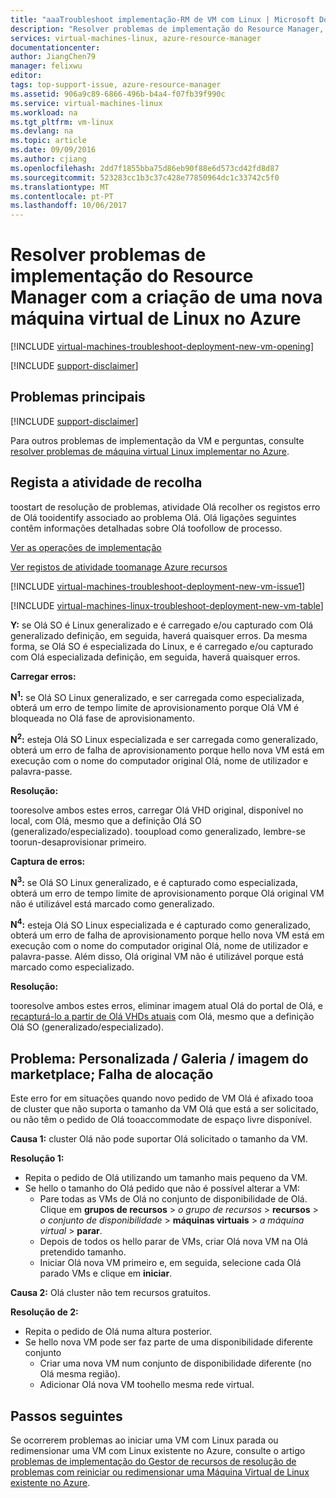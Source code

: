 ```yaml
---
title: "aaaTroubleshoot implementação-RM de VM com Linux | Microsoft Docs"
description: "Resolver problemas de implementação do Resource Manager, quando criar uma nova máquina virtual de Linux no Azure"
services: virtual-machines-linux, azure-resource-manager
documentationcenter: 
author: JiangChen79
manager: felixwu
editor: 
tags: top-support-issue, azure-resource-manager
ms.assetid: 906a9c89-6866-496b-b4a4-f07fb39f990c
ms.service: virtual-machines-linux
ms.workload: na
ms.tgt_pltfrm: vm-linux
ms.devlang: na
ms.topic: article
ms.date: 09/09/2016
ms.author: cjiang
ms.openlocfilehash: 2dd7f1855bba75d86eb90f88e6d573cd42fd8d87
ms.sourcegitcommit: 523283cc1b3c37c428e77850964dc1c33742c5f0
ms.translationtype: MT
ms.contentlocale: pt-PT
ms.lasthandoff: 10/06/2017
---
```

# <a name="troubleshoot-resource-manager-deployment-issues-with-creating-a-new-linux-virtual-machine-in-azure"></a>Resolver problemas de implementação do Resource Manager com a criação de uma nova máquina virtual de Linux no Azure
[!INCLUDE [virtual-machines-troubleshoot-deployment-new-vm-opening](../../../includes/virtual-machines-troubleshoot-deployment-new-vm-opening-include.md)]

[!INCLUDE [support-disclaimer](../../../includes/support-disclaimer.md)]

## <a name="top-issues"></a>Problemas principais
[!INCLUDE [support-disclaimer](../../../includes/virtual-machines-linux-troubleshoot-deploy-vm-top.md)]

Para outros problemas de implementação da VM e perguntas, consulte [resolver problemas de máquina virtual Linux implementar no Azure](troubleshoot-deploy-vm.md).
## <a name="collect-activity-logs"></a>Regista a atividade de recolha
toostart de resolução de problemas, atividade Olá recolher os registos erro de Olá tooidentify associado ao problema Olá. Olá ligações seguintes contêm informações detalhadas sobre Olá toofollow de processo.

[Ver as operações de implementação](../../azure-resource-manager/resource-manager-deployment-operations.md)

[Ver registos de atividade toomanage Azure recursos](../../resource-group-audit.md)

[!INCLUDE [virtual-machines-troubleshoot-deployment-new-vm-issue1](../../../includes/virtual-machines-troubleshoot-deployment-new-vm-issue1-include.md)]

[!INCLUDE [virtual-machines-linux-troubleshoot-deployment-new-vm-table](../../../includes/virtual-machines-linux-troubleshoot-deployment-new-vm-table.md)]

**Y:** se Olá SO é Linux generalizado e é carregado e/ou capturado com Olá generalizado definição, em seguida, haverá quaisquer erros. Da mesma forma, se Olá SO é especializada do Linux, e é carregado e/ou capturado com Olá especializada definição, em seguida, haverá quaisquer erros.

**Carregar erros:**

**N<sup>1</sup>:** se Olá SO Linux generalizado, e ser carregada como especializada, obterá um erro de tempo limite de aprovisionamento porque Olá VM é bloqueada no Olá fase de aprovisionamento.

**N<sup>2</sup>:** esteja Olá SO Linux especializada e ser carregada como generalizado, obterá um erro de falha de aprovisionamento porque hello nova VM está em execução com o nome do computador original Olá, nome de utilizador e palavra-passe.

**Resolução:**

tooresolve ambos estes erros, carregar Olá VHD original, disponível no local, com Olá, mesmo que a definição Olá SO (generalizado/especializado). tooupload como generalizado, lembre-se toorun-desaprovisionar primeiro.

**Captura de erros:**

**N<sup>3</sup>:** se Olá SO Linux generalizado, e é capturado como especializada, obterá um erro de tempo limite de aprovisionamento porque Olá original VM não é utilizável está marcado como generalizado.

**N<sup>4</sup>:** esteja Olá SO Linux especializada e é capturado como generalizado, obterá um erro de falha de aprovisionamento porque hello nova VM está em execução com o nome do computador original Olá, nome de utilizador e palavra-passe. Além disso, Olá original VM não é utilizável porque está marcado como especializado.

**Resolução:**

tooresolve ambos estes erros, eliminar imagem atual Olá do portal de Olá, e [recapturá-lo a partir de Olá VHDs atuais](capture-image.md?toc=%2fazure%2fvirtual-machines%2flinux%2ftoc.json) com Olá, mesmo que a definição Olá SO (generalizado/especializado).

## <a name="issue-custom-gallery-marketplace-image-allocation-failure"></a>Problema: Personalizada / Galeria / imagem do marketplace; Falha de alocação
Este erro for em situações quando novo pedido de VM Olá é afixado tooa de cluster que não suporta o tamanho da VM Olá que está a ser solicitado, ou não têm o pedido de Olá tooaccommodate de espaço livre disponível.

**Causa 1:** cluster Olá não pode suportar Olá solicitado o tamanho da VM.

**Resolução 1:**

* Repita o pedido de Olá utilizando um tamanho mais pequeno da VM.
* Se hello o tamanho do Olá pedido que não é possível alterar a VM:
  * Pare todas as VMs de Olá no conjunto de disponibilidade de Olá.
    Clique em **grupos de recursos** > *o grupo de recursos* > **recursos** > *o conjunto de disponibilidade* > **máquinas virtuais** > *a máquina virtual* > **parar**.
  * Depois de todos os hello parar de VMs, criar Olá nova VM na Olá pretendido tamanho.
  * Iniciar Olá nova VM primeiro e, em seguida, selecione cada Olá parado VMs e clique em **iniciar**.

**Causa 2:** Olá cluster não tem recursos gratuitos.

**Resolução de 2:**

* Repita o pedido de Olá numa altura posterior.
* Se hello nova VM pode ser faz parte de uma disponibilidade diferente conjunto
  * Criar uma nova VM num conjunto de disponibilidade diferente (no Olá mesma região).
  * Adicionar Olá nova VM toohello mesma rede virtual.

## <a name="next-steps"></a>Passos seguintes
Se ocorrerem problemas ao iniciar uma VM com Linux parada ou redimensionar uma VM com Linux existente no Azure, consulte o artigo [problemas de implementação do Gestor de recursos de resolução de problemas com reiniciar ou redimensionar uma Máquina Virtual de Linux existente no Azure](restart-resize-error-troubleshooting.md?toc=%2fazure%2fvirtual-machines%2flinux%2ftoc.json).

